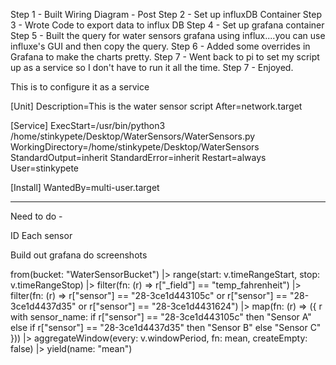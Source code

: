 Step 1 - Built Wiring Diagram - Post 
Step 2 - Set up influxDB Container 
Step 3 - Wrote Code to export data to influx DB
Step 4 - Set up grafana container 
Step 5 - Built the query for water sensors grafana using influx....you can use influxe's GUI and then copy the query. 
Step 6 - Added some overrides in Grafana to make the charts pretty. 
Step 7 - Went back to pi to set my script up as a service so I don't have to run it all the time. 
Step 7 - Enjoyed. 





This is to configure it as a service


[Unit]
Description=This is the water sensor script
After=network.target

[Service]
ExecStart=/usr/bin/python3 /home/stinkypete/Desktop/WaterSensors/WaterSensors.py
WorkingDirectory=/home/stinkypete/Desktop/WaterSensors
StandardOutput=inherit
StandardError=inherit
Restart=always
User=stinkypete

[Install]
WantedBy=multi-user.target



------------------------

Need to do - 

ID Each sensor 

Build out grafana 
do screenshots 




from(bucket: "WaterSensorBucket")
  |> range(start: v.timeRangeStart, stop: v.timeRangeStop)
  |> filter(fn: (r) => r["_field"] == "temp_fahrenheit")
  |> filter(fn: (r) => r["sensor"] == "28-3ce1d443105c" or r["sensor"] == "28-3ce1d4437d35" or r["sensor"] == "28-3ce1d4431624")
  |> map(fn: (r) => ({
        r with
        sensor_name: if r["sensor"] == "28-3ce1d443105c" then "Sensor A" else if r["sensor"] == "28-3ce1d4437d35" then "Sensor B" else "Sensor C"
  }))
  |> aggregateWindow(every: v.windowPeriod, fn: mean, createEmpty: false)
  |> yield(name: "mean")




